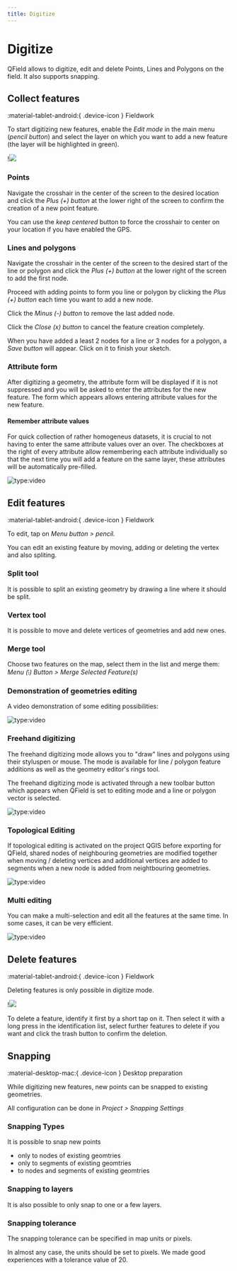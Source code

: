 ```yaml
---
title: Digitize
---
```


# Digitize

QField allows to digitize, edit and delete Points, Lines and Polygons on the field. It also supports snapping.

## Collect features
:material-tablet-android:{ .device-icon } Fieldwork

To start digitizing new features, enable the *Edit mode* in the main
menu (*pencil button*) and select the layer on which you want to add a
new feature (the layer will be highlighted in green).

!![](../assets/images/collect_features.webp)

### Points

Navigate the crosshair in the center of the screen to the desired
location and click the *Plus (+) button* at the lower right of the screen to
confirm the creation of a new point feature.

You can use the *keep centered* button to force the crosshair to
center on your location if you have enabled the GPS.

### Lines and polygons

Navigate the crosshair in the center of the screen to the desired start
of the line or polygon and click the *Plus (+) button* at the lower
right of the screen to add the first node.

Proceed with adding points to form you line or polygon by clicking the
*Plus (+) button* each time you want to add a new node.

Click the *Minus (-) button* to remove the last added node.

Click the *Close (x) button* to cancel the feature creation
completely.

When you have added a least 2 nodes for a line or 3 nodes for a polygon,
a *Save button* will appear. Click on it to finish your sketch.

### Attribute form

After digitizing a geometry, the attribute form will be displayed if it
is not suppressed and you will be asked to enter the attributes for
the new feature. The form which appears allows entering attribute values
for the new feature.

#### Remember attribute values

For quick collection of rather homogeneus datasets, it is crucial to not
having to enter the same attribute values over an over. The checkboxes
at the right of every attribute allow remembering each attribute
individually so that the next time you will add a feature on the same
layer, these attributes will be automatically pre-filled.

![type:video](https://player.vimeo.com/video/526919606)

## Edit features
:material-tablet-android:{ .device-icon } Fieldwork

To edit, tap on *Menu button > pencil.*

You can edit an existing feature by moving, adding or deleting the
vertex and also spliting.

### Split tool

It is possible to split an existing geometry by drawing a line where it
should be split.

### Vertex tool

It is possible to move and delete vertices of geometries and add new
ones.

### Merge tool

Choose two features on the map, select them in the list and merge them: *Menu (⁝) Button > Merge Selected Feature(s)*
### Demonstration of geometries editing

A video demonstration of some editing possibilities:

![type:video](https://player.vimeo.com/video/499564854)

### Freehand digitizing

The freehand digitizing mode allows you to "draw" lines and polygons
using their styluspen or mouse. The mode is available for line / polygon
feature additions as well as the geometry editor's rings tool.

The freehand digitizing mode is activated through a new toolbar button
which appears when QField is set to editing mode and a line or polygon
vector is selected.

![type:video](https://player.vimeo.com/video/537673220)

### Topological Editing

If topological editing is activated on the project QGIS before exporting
for QField, shared nodes of neighbouring geometries are modified
together when moving / deleting vertices and additional vertices are
added to segments when a new node is added from neightbouring
geometries.

![type:video](https://player.vimeo.com/video/499565314)

### Multi editing

You can make a multi-selection and edit all the features at the same
time. In some cases, it can be very efficient.

![type:video](https://player.vimeo.com/video/499565955)

## Delete features
:material-tablet-android:{ .device-icon } Fieldwork

Deleting features is only possible in digitize mode.

!![](../assets/images/delete_features.webp)

To delete a feature, identify it first by a short tap on it. Then select
it with a long press in the identification list, select further features
to delete if you want and click the trash button to confirm the
deletion.

## Snapping
:material-desktop-mac:{ .device-icon } Desktop preparation

While digitizing new features, new points can be snapped to existing
geometries.

All configuration can be done in *Project > Snapping Settings*
### Snapping Types

It is possible to snap new points

-   only to nodes of existing geomtries
-   only to segments of existing geomtries
-   to nodes and segments of existing geomtries

### Snapping to layers

It is also possible to only snap to one or a few layers.

### Snapping tolerance

The snapping tolerance can be specified in map units or pixels.

In almost any case, the units should be set to pixels. We made good
experiences with a tolerance value of 20.
